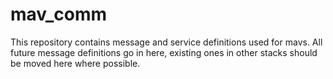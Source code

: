 # mav_comm

This repository contains message and service definitions used for mavs. All future message definitions go in here, existing ones in other stacks should be moved here where possible.
